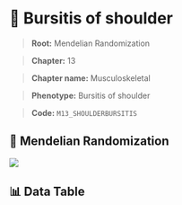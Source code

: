 # 🧪 Bursitis of shoulder

> **Root:** Mendelian Randomization

> **Chapter:** 13  

> **Chapter name:** Musculoskeletal

> **Phenotype:** Bursitis of shoulder  

> **Code:** `M13_SHOULDERBURSITIS`

## 🧬 Mendelian Randomization  

<img src="/MR/Figures/Forward/M13_SHOULDERBURSITIS.png"/>

## 📊 Data Table

<CsvTableMRF src="/public/MR/Data/Forward/M13_SHOULDERBURSITIS.csv"/>
